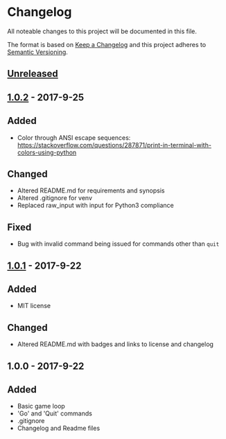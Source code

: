 # Changelog
All noteable changes to this project will be documented in this file.

The format is based on [Keep a Changelog](http://keepachangelog.com/en/1.0.0/)
and this project adheres to [Semantic Versioning](http://semver.org/spec/v2.0.0.html).

## [Unreleased]

## [1.0.2] - 2017-9-25
## Added
- Color through ANSI escape sequences: https://stackoverflow.com/questions/287871/print-in-terminal-with-colors-using-python

## Changed
- Altered README.md for requirements and synopsis
- Altered .gitignore for venv
- Replaced raw_input with input for Python3 compliance

## Fixed
- Bug with invalid command being issued for commands other than `quit`

## [1.0.1] - 2017-9-22
## Added
- MIT license

## Changed
- Altered README.md with badges and links to license and changelog

## 1.0.0 - 2017-9-22
## Added
- Basic game loop
- 'Go' and 'Quit' commands
- .gitignore
- Changelog and Readme files

[Unreleased]: https://github.com/afs2015/PepperRPG/compare/v1.0.2...HEAD.
[1.0.2]: https://github.com/afs2015/PepperRPG/compare/v1.0.1...v1.0.2
[1.0.1]: https://github.com/afs2015/PepperRPG/compare/v1.0.0...v1.0.1
